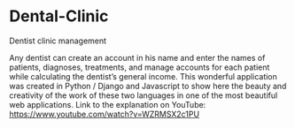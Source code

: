 # Dental-Clinic
Dentist clinic management


Any dentist can create an account in his name and enter the names of patients, diagnoses, treatments, and manage accounts for each patient while calculating the dentist’s general income.
This wonderful application was created in Python / Django and Javascript to show here the beauty and creativity of the work of these two languages in one of the most beautiful web applications.
Link to the explanation on YouTube:
https://www.youtube.com/watch?v=WZRMSX2c1PU
